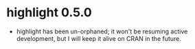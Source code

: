 # highlight 0.5.0

* highlight has been un-orphaned; it won't be resuming active development,
  but I will keep it alive on CRAN in the future.
